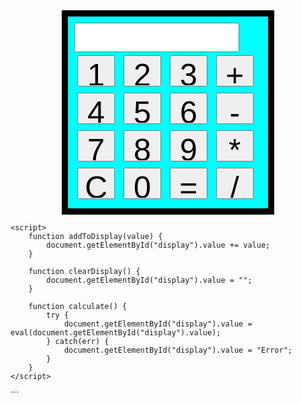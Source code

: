 <!DOCTYPE html>
<html>
<head>
    <title>Calculator</title>
    <style>
        #calculator {
            width: 300px;
            margin: 0 auto;
            padding: 10px;
            border: 10px solid black;
            background-color: cyan;
        }
        input[type="text"] {
            width: 88%;
            padding: 10px;
            font-size: 20px;
        }
        input[type="button"] {
            width: 60px;
            height: 50px;
            font-size: 50px;
            margin: 5px;
        }
    </style>
</head>
<body>
    <div id="calculator">
        <input type="text" id="display" readonly>
        <br>
        <input type="button" value="1" onclick="addToDisplay('1')">
        <input type="button" value="2" onclick="addToDisplay('2')">
        <input type="button" value="3" onclick="addToDisplay('3')">
        <input type="button" value="+" onclick="addToDisplay('+')">
        <br>
        <input type="button" value="4" onclick="addToDisplay('4')">
        <input type="button" value="5" onclick="addToDisplay('5')">
        <input type="button" value="6" onclick="addToDisplay('6')">
        <input type="button" value="-" onclick="addToDisplay('-')">
        <br>
        <input type="button" value="7" onclick="addToDisplay('7')">
        <input type="button" value="8" onclick="addToDisplay('8')">
        <input type="button" value="9" onclick="addToDisplay('9')">
        <input type="button" value="*" onclick="addToDisplay('*')">
        <br>
        <input type="button" value="C" onclick="clearDisplay()">
        <input type="button" value="0" onclick="addToDisplay('0')">
        <input type="button" value="=" onclick="calculate()">
        <input type="button" value="/" onclick="addToDisplay('/')">
    </div>

    <script>
        function addToDisplay(value) {
            document.getElementById("display").value += value;
        }

        function clearDisplay() {
            document.getElementById("display").value = "";
        }

        function calculate() {
            try {
                document.getElementById("display").value = eval(document.getElementById("display").value);
            } catch(err) {
                document.getElementById("display").value = "Error";
            }
        }
    </script>
</body>
</html>
```

